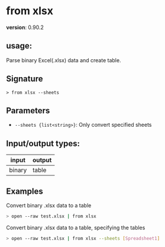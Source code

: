 # from xlsx

**version**: 0.90.2

## **usage**:

Parse binary Excel(.xlsx) data and create table.

## Signature

`> from xlsx --sheets`

## Parameters

- `--sheets {list<string>}`: Only convert specified sheets

## Input/output types:

| input  | output |
| ------ | ------ |
| binary | table  |

## Examples

Convert binary .xlsx data to a table

```bash
> open --raw test.xlsx | from xlsx
```

Convert binary .xlsx data to a table, specifying the tables

```bash
> open --raw test.xlsx | from xlsx --sheets [Spreadsheet1]
```
